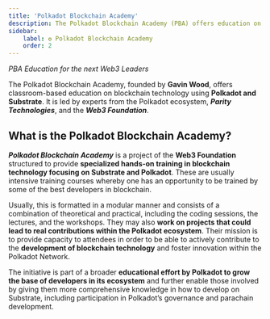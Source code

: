 ```yaml
---
title: 'Polkadot Blockchain Academy'
description: The Polkadot Blockchain Academy (PBA) offers education on blockchain technology using Polkadot and Substrate.
sidebar:
    label: ✪ Polkadot Blockchain Academy
    order: 2
---
```


*PBA Education for the next Web3 Leaders*

The Polkadot Blockchain Academy, founded by **Gavin Wood**, offers classroom-based education on blockchain technology using **Polkadot and Substrate**. It is led by experts from the Polkadot ecosystem, ***Parity Technologies***, and the ***Web3 Foundation***.

## What is the Polkadot Blockchain Academy?
***Polkadot Blockchain Academy*** is a project of the **Web3 Foundation** structured to provide **specialized hands-on training in blockchain technology focusing on Substrate and Polkadot**. These are usually intensive training courses whereby one has an opportunity to be trained by some of the best developers in blockchain.

Usually, this is formatted in a modular manner and consists of a combination of theoretical and practical, including the coding sessions, the lectures, and the workshops. They may also **work on projects that could lead to real contributions within the Polkadot ecosystem**. Their mission is to provide capacity to attendees in order to be able to actively contribute to the **development of blockchain technology** and foster innovation within the Polkadot Network.

The initiative is part of a broader **educational effort by Polkadot to grow the base of developers in its ecosystem** and further enable those involved by giving them more comprehensive knowledge in how to develop on Substrate, including participation in Polkadot’s governance and parachain development.
